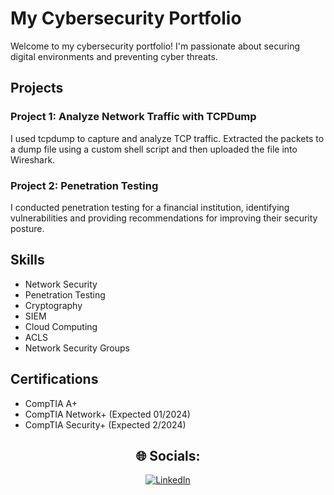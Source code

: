 # My Cybersecurity Portfolio

Welcome to my cybersecurity portfolio! I'm passionate about securing digital environments and preventing cyber threats.

## Projects

### Project 1: Analyze Network Traffic with TCPDump

I used tcpdump to capture and analyze TCP traffic. Extracted the packets to a dump file using a custom shell script and then uploaded the file into Wireshark. 

### Project 2: Penetration Testing


I conducted penetration testing for a financial institution, identifying vulnerabilities and providing recommendations for improving their security posture.

## Skills

- Network Security
- Penetration Testing
- Cryptography
- SIEM
- Cloud Computing
- ACLS
- Network Security Groups

## Certifications

- CompTIA A+
- CompTIA Network+ (Expected 01/2024)
- CompTIA Security+ (Expected 2/2024)

<div align="center">
  <h2>🌐 Socials:</h2>
  <a href="https://linkedin.com/in/www.linkedin.com/in/jamianworrell">
    <img src="https://img.shields.io/badge/LinkedIn-%230077B5.svg?logo=linkedin&logoColor=white" alt="LinkedIn">
  </a>
</div>
